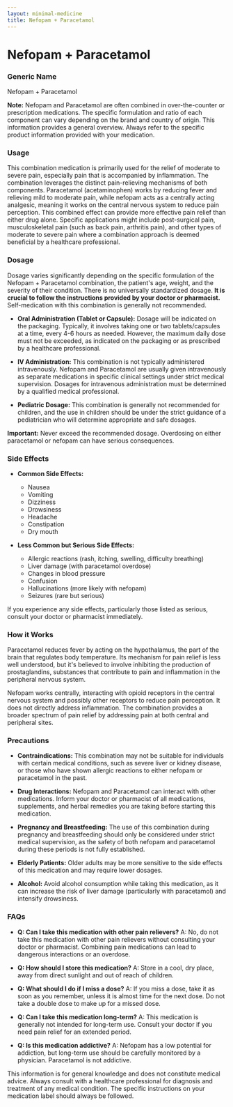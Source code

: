 ```yaml
---
layout: minimal-medicine
title: Nefopam + Paracetamol
---
```


# Nefopam + Paracetamol
### Generic Name
Nefopam + Paracetamol

**Note:**  Nefopam and Paracetamol are often combined in over-the-counter or prescription medications.  The specific formulation and ratio of each component can vary depending on the brand and country of origin. This information provides a general overview.  Always refer to the specific product information provided with your medication.

### Usage

This combination medication is primarily used for the relief of moderate to severe pain, especially pain that is accompanied by inflammation.  The combination leverages the distinct pain-relieving mechanisms of both components.  Paracetamol (acetaminophen) works by reducing fever and relieving mild to moderate pain, while nefopam acts as a centrally acting analgesic, meaning it works on the central nervous system to reduce pain perception.  This combined effect can provide more effective pain relief than either drug alone.  Specific applications might include post-surgical pain, musculoskeletal pain (such as back pain, arthritis pain), and other types of moderate to severe pain where a combination approach is deemed beneficial by a healthcare professional.


### Dosage

Dosage varies significantly depending on the specific formulation of the Nefopam + Paracetamol combination, the patient's age, weight, and the severity of their condition.  There is no universally standardized dosage.  **It is crucial to follow the instructions provided by your doctor or pharmacist.**  Self-medication with this combination is generally not recommended.

* **Oral Administration (Tablet or Capsule):**  Dosage will be indicated on the packaging.  Typically, it involves taking one or two tablets/capsules at a time, every 4-6 hours as needed. However, the maximum daily dose must not be exceeded, as indicated on the packaging or as prescribed by a healthcare professional.

* **IV Administration:**  This combination is not typically administered intravenously.  Nefopam and Paracetamol are usually given intravenously as separate medications in specific clinical settings under strict medical supervision.  Dosages for intravenous administration must be determined by a qualified medical professional.

* **Pediatric Dosage:** This combination is generally not recommended for children, and the use in children should be under the strict guidance of a pediatrician who will determine appropriate and safe dosages.

**Important:** Never exceed the recommended dosage. Overdosing on either paracetamol or nefopam can have serious consequences.


### Side Effects

* **Common Side Effects:**
    * Nausea
    * Vomiting
    * Dizziness
    * Drowsiness
    * Headache
    * Constipation
    * Dry mouth

* **Less Common but Serious Side Effects:**
    * Allergic reactions (rash, itching, swelling, difficulty breathing)
    * Liver damage (with paracetamol overdose)
    * Changes in blood pressure
    * Confusion
    * Hallucinations (more likely with nefopam)
    * Seizures (rare but serious)


If you experience any side effects, particularly those listed as serious, consult your doctor or pharmacist immediately.


### How it Works

Paracetamol reduces fever by acting on the hypothalamus, the part of the brain that regulates body temperature.  Its mechanism for pain relief is less well understood, but it's believed to involve inhibiting the production of prostaglandins, substances that contribute to pain and inflammation in the peripheral nervous system.

Nefopam works centrally, interacting with opioid receptors in the central nervous system and possibly other receptors to reduce pain perception.  It does not directly address inflammation. The combination provides a broader spectrum of pain relief by addressing pain at both central and peripheral sites.


### Precautions

* **Contraindications:**  This combination may not be suitable for individuals with certain medical conditions, such as severe liver or kidney disease, or those who have shown allergic reactions to either nefopam or paracetamol in the past.

* **Drug Interactions:**  Nefopam and Paracetamol can interact with other medications.  Inform your doctor or pharmacist of all medications, supplements, and herbal remedies you are taking before starting this medication.

* **Pregnancy and Breastfeeding:**  The use of this combination during pregnancy and breastfeeding should only be considered under strict medical supervision, as the safety of both nefopam and paracetamol during these periods is not fully established.

* **Elderly Patients:** Older adults may be more sensitive to the side effects of this medication and may require lower dosages.

* **Alcohol:** Avoid alcohol consumption while taking this medication, as it can increase the risk of liver damage (particularly with paracetamol) and intensify drowsiness.


### FAQs

* **Q: Can I take this medication with other pain relievers?**  A:  No, do not take this medication with other pain relievers without consulting your doctor or pharmacist.  Combining pain medications can lead to dangerous interactions or an overdose.

* **Q: How should I store this medication?** A: Store in a cool, dry place, away from direct sunlight and out of reach of children.

* **Q: What should I do if I miss a dose?** A: If you miss a dose, take it as soon as you remember, unless it is almost time for the next dose. Do not take a double dose to make up for a missed dose.

* **Q: Can I take this medication long-term?** A: This medication is generally not intended for long-term use.  Consult your doctor if you need pain relief for an extended period.

* **Q: Is this medication addictive?** A:  Nefopam has a low potential for addiction, but long-term use should be carefully monitored by a physician. Paracetamol is not addictive.


This information is for general knowledge and does not constitute medical advice. Always consult with a healthcare professional for diagnosis and treatment of any medical condition.  The specific instructions on your medication label should always be followed.
